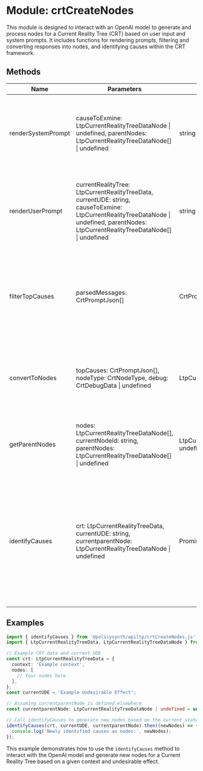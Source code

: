 # Module: crtCreateNodes

This module is designed to interact with an OpenAI model to generate and process nodes for a Current Reality Tree (CRT) based on user input and system prompts. It includes functions for rendering prompts, filtering and converting responses into nodes, and identifying causes within the CRT framework.

## Methods

| Name                  | Parameters                                                                                   | Return Type                                      | Description                                                                                   |
|-----------------------|----------------------------------------------------------------------------------------------|--------------------------------------------------|-----------------------------------------------------------------------------------------------|
| renderSystemPrompt    | causeToExmine: LtpCurrentRealityTreeDataNode \| undefined, parentNodes: LtpCurrentRealityTreeDataNode[] \| undefined | string                                           | Generates a system prompt for the OpenAI model based on the current node and its parent nodes.|
| renderUserPrompt      | currentRealityTree: LtpCurrentRealityTreeData, currentUDE: string, causeToExmine: LtpCurrentRealityTreeDataNode \| undefined, parentNodes: LtpCurrentRealityTreeDataNode[] \| undefined | string                                           | Creates a user prompt reflecting the current state of the CRT, including the current UDE and node hierarchy. |
| filterTopCauses       | parsedMessages: CrtPromptJson[]                                                              | CrtPromptJson[]                                  | Filters and sorts the parsed messages from the OpenAI response to select the top causes based on confidence level. |
| convertToNodes        | topCauses: CrtPromptJson[], nodeType: CrtNodeType, debug: CrtDebugData \| undefined          | LtpCurrentRealityTreeDataNode[]                  | Converts the top causes into CRT nodes, assigning unique IDs and additional metadata.          |
| getParentNodes        | nodes: LtpCurrentRealityTreeDataNode[], currentNodeId: string, parentNodes: LtpCurrentRealityTreeDataNode[] \| undefined | LtpCurrentRealityTreeDataNode[] \| undefined     | Recursively identifies and returns the parent nodes of a given node within the CRT.           |
| identifyCauses        | crt: LtpCurrentRealityTreeData, currentUDE: string, currentparentNode: LtpCurrentRealityTreeDataNode \| undefined | Promise<LtpCurrentRealityTreeDataNode[]>         | Orchestrates the process of generating system and user prompts, sending them to the OpenAI model, and processing the response to identify and create new CRT nodes. |

## Examples

```typescript
import { identifyCauses } from '@policysynth/apiltp/crtCreateNodes.js';
import { LtpCurrentRealityTreeData, LtpCurrentRealityTreeDataNode } from 'your-type-definitions';

// Example CRT data and current UDE
const crt: LtpCurrentRealityTreeData = {
  context: 'Example context',
  nodes: [
    // Your nodes here
  ],
};
const currentUDE = 'Example Undesirable Effect';

// Assuming currentparentNode is defined elsewhere
const currentparentNode: LtpCurrentRealityTreeDataNode | undefined = undefined;

// Call identifyCauses to generate new nodes based on the current state of the CRT
identifyCauses(crt, currentUDE, currentparentNode).then((newNodes) => {
  console.log('Newly identified causes as nodes:', newNodes);
});
```

This example demonstrates how to use the `identifyCauses` method to interact with the OpenAI model and generate new nodes for a Current Reality Tree based on a given context and undesirable effect.